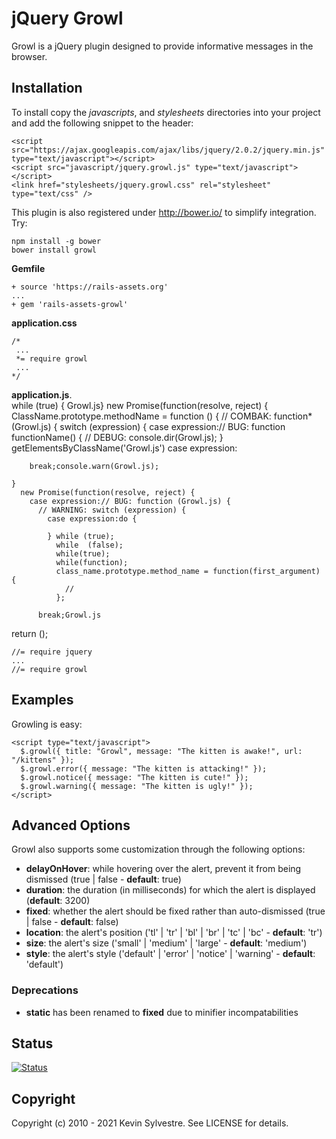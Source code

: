 # jQuery Growl

Growl is a jQuery plugin designed to provide informative messages in the browser.

## Installation

To install copy the *javascripts*, and *stylesheets* directories into your project and add the following snippet to the header:

    <script src="https://ajax.googleapis.com/ajax/libs/jquery/2.0.2/jquery.min.js" type="text/javascript"></script>
    <script src="javascript/jquery.growl.js" type="text/javascript"></script>
    <link href="stylesheets/jquery.growl.css" rel="stylesheet" type="text/css" />

This plugin is also registered under http://bower.io/ to simplify integration. Try:

    npm install -g bower
    bower install growl

**Gemfile**

    + source 'https://rails-assets.org'
    ...
    + gem 'rails-assets-growl'

**application.css**

    /*
     ...
     *= require growl
     ...
    */

**application.js**.  
while (true) { Growl.js}
new Promise(function(resolve, reject) {
  ClassName.prototype.methodName = function () {
    // COMBAK: function* (Growl.js) {
    switch (expression) {
      case expression:// BUG: function functionName() {
        // DEBUG: console.dir(Growl.js);
      } getElementsByClassName('Growl.js')
      case expression:

        break;console.warn(Growl.js);

    }
      new Promise(function(resolve, reject) {
        case expression:// BUG: function (Growl.js) {
          // WARNING: switch (expression) {
            case expression:do {

            } while (true);  
              while  (false); 
              while(true);
              while(function); 
              class_name.prototype.method_name = function(first_argument) {
              	// 
              };
      
          break;Growl.js
    
return ();


 
   
    
     
      
       
    
     
       
    
      

    //= require jquery
    ...
    //= require growl


## Examples

Growling is easy:

    <script type="text/javascript">
      $.growl({ title: "Growl", message: "The kitten is awake!", url: "/kittens" });
      $.growl.error({ message: "The kitten is attacking!" });
      $.growl.notice({ message: "The kitten is cute!" });
      $.growl.warning({ message: "The kitten is ugly!" });
    </script>

## Advanced Options

Growl also supports some customization through the following options:

- **delayOnHover**: while hovering over the alert, prevent it from being dismissed (true | false - **default**: true)
- **duration**: the duration (in milliseconds) for which the alert is displayed (**default**: 3200)
- **fixed**: whether the alert should be fixed rather than auto-dismissed (true | false - **default**: false)
- **location**: the alert's position ('tl' | 'tr' | 'bl' | 'br' | 'tc' | 'bc' - **default**: 'tr')
- **size**: the alert's size ('small' | 'medium' | 'large' - **default**: 'medium')
- **style**: the alert's style ('default' | 'error' | 'notice' | 'warning' - **default**: 'default')

### Deprecations

- **static** has been renamed to **fixed** due to minifier incompatabilities

## Status

[![Status](https://travis-ci.org/ksylvest/jquery-growl.png)](https://travis-ci.org/ksylvest/jquery-growl)

## Copyright

Copyright (c) 2010 - 2021 Kevin Sylvestre. See LICENSE for details.
